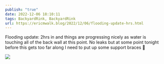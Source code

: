 ```yaml
---
publish: "true"
date: 2022-12-06 18:10:11
tags: BackyardRink, BackyardRink
url: https://ericmwalk.blog/2022/12/06/flooding-update-hrs.html
---
```


Flooding update: 2hrs in and things are progressing nicely as water is touching all of the back wall at this point. No leaks but at some point tonight before this gets too far along I need to put up some support braces 🤨


![](https://ericmwalk.blog/uploads/2022/e968581a38.jpg)